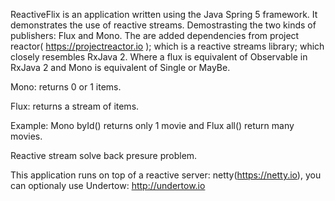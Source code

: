  ReactiveFlix is an application written using the Java Spring 5 framework. It demonstrates the use of reactive streams. Demostrasting the two kinds of publishers: Flux and Mono.
The are added dependencies from project reactor( https://projectreactor.io ); which is a reactive streams library; which closely resembles RxJava 2. Where a flux is equivalent of Observable in RxJava 2 and Mono is equivalent of Single or MayBe.

Mono: returns 0 or 1 items.

Flux: returns a stream of items.

Example: Mono <Movie> byId() returns only 1 movie and 
Flux <Movie> all() return many movies.

Reactive stream solve back presure problem. 

This application runs on top of a reactive server: netty(https://netty.io), you can optionaly use Undertow: http://undertow.io




 
